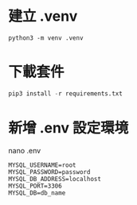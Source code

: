 # 建立 .venv
```
python3 -m venv .venv
```
# 下載套件
```python
pip3 install -r requirements.txt
```
# 新增 .env 設定環境
nano .env
```
MYSQL_USERNAME=root
MYSQL_PASSWORD=password
MYSQL_DB_ADDRESS=localhost
MYSQL_PORT=3306
MYSQL_DB=db_name
```
